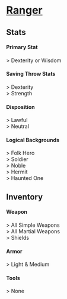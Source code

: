 # **[Ranger](https://www.dndbeyond.com/classes/ranger)**
## **Stats**
#### **Primary Stat**
\> Dexterity or Wisdom
#### **Saving Throw Stats**
\> Dexterity<br>
\> Strength
#### **Disposition**
\> Lawful<br>
\> Neutral
#### **Logical Backgrounds**
\> Folk Hero<br>
\> Soldier<br>
\> Noble<br>
\> Hermit<br>
\> Haunted One
## **Inventory**
#### **Weapon**
\> All Simple Weapons<br>
\> All Martial Weapons<br>
\> Shields
#### **Armor**
\> Light & Medium
#### **Tools**
\> None
